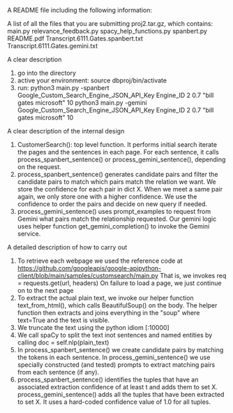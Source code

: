 A README file including the following information:

A list of all the files that you are submitting
proj2.tar.gz, which contains:
main.py
relevance_feedback.py
spacy_help_functions.py
spanbert.py
README.pdf
Transcript.6111.Gates.spanbert.txt
Transcript.6111.Gates.gemini.txt

A clear description
1. go into the directory
2. active your environment: source dbproj/bin/activate
3. run:
python3 main.py -spanbert Google_Custom_Search_Engine_JSON_API_Key Engine_ID 2 0.7 "bill gates microsoft" 10
python3 main.py -gemini Google_Custom_Search_Engine_JSON_API_Key Engine_ID 2 0.7 "bill gates microsoft" 10

A clear description of the internal design
1. CustomerSearch(): top level function. It performs initial search iterate the pages and the sentences in each
page. For each sentence, it calls process_spanbert_sentence() or process_gemini_sentence(),
depending on the request.
2. process_spanbert_sentence() generates candidate pairs and filter the candidate pairs to match which
pairs match the relation we want. We store the confidence for each pair in dict X. When we meet a same pair
again, we only store one with a higher confidence. We use the confidence to order the pairs and decide on
new query if needed.
3. process_gemini_sentence() uses prompt_examples to request from Gemini what pairs match the
relationship requested. Our gemini logic uses helper function get_gemini_completion() to invoke the
Gemini service.

A detailed description of how to carry out
1. To retrieve each webpage we used the reference code at https://github.com/googleapis/google-apipython-client/blob/main/samples/customsearch/main.py That is, we invokes req = requests.get(url,
headers) On failure to load a page, we just continue on to the next page
2. To extract the actual plain text, we invoke our helper function text_from_html(), which calls
BeautifulSoup() on the body. The helper function then extracts and joins everything in the "soup" where
text=True and the text is visible.
3. We truncate the text using the python idiom [:10000]
4. We call spaCy to split the text inot sentences and named entities by calling doc = self.nlp(plain_text)
5. In process_spanbert_sentence() we create candidate pairs by matching the tokens in each sentence. In
process_gemini_sentence() we use specially constructed (and tested) prompts to extract matching pairs
from each sentence (if any).
6. process_spanbert_sentence() identifies the tuples that have an associated extraction confidence of at
least t and adds them to set X. process_gemini_sentence() adds all the tuples that have been extracted to
set X. It uses a hard-coded confidence value of 1.0 for all tuples.
